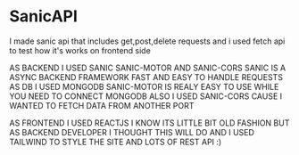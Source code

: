 # SanicAPI
I made sanic api that includes get,post,delete requests and i used fetch api to test how it's works on frontend side

AS BACKEND I USED SANIC SANIC-MOTOR AND SANIC-CORS
SANIC IS A ASYNC BACKEND FRAMEWORK FAST AND EASY TO HANDLE REQUESTS
AS DB I USED MONGODB
SANIC-MOTOR IS REALY EASY TO USE WHILE YOU NEED TO CONNECT MONGODB 
ALSO I USED SANIC-CORS CAUSE I WANTED TO FETCH DATA FROM ANOTHER PORT

AS FRONTEND I USED REACTJS I KNOW ITS LITTLE BIT OLD FASHION BUT AS BACKEND DEVELOPER I THOUGHT THIS WILL DO AND I USED TAILWIND TO STYLE THE SITE AND LOTS OF REST API :)
